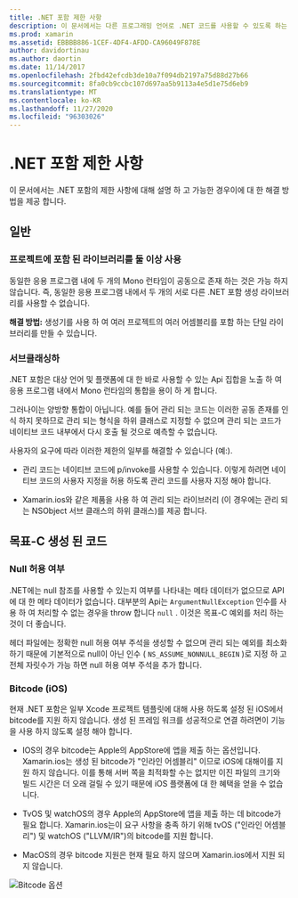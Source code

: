```yaml
---
title: .NET 포함 제한 사항
description: 이 문서에서는 다른 프로그래밍 언어로 .NET 코드를 사용할 수 있도록 하는 도구인 .NET 포함의 제한 사항에 대해 설명 합니다.
ms.prod: xamarin
ms.assetid: EBBBB886-1CEF-4DF4-AFDD-CA96049F878E
author: davidortinau
ms.author: daortin
ms.date: 11/14/2017
ms.openlocfilehash: 2fbd42efcdb3de10a7f094db2197a75d88d27b66
ms.sourcegitcommit: 8fa0cb9ccbc107d697aa5b9113a4e5d1e75d6eb9
ms.translationtype: MT
ms.contentlocale: ko-KR
ms.lasthandoff: 11/27/2020
ms.locfileid: "96303026"
---
```

# <a name="net-embedding-limitations"></a>.NET 포함 제한 사항

이 문서에서는 .NET 포함의 제한 사항에 대해 설명 하 고 가능한 경우이에 대 한 해결 방법을 제공 합니다.

## <a name="general"></a>일반

### <a name="use-more-than-one-embedded-library-in-a-project"></a>프로젝트에 포함 된 라이브러리를 둘 이상 사용

동일한 응용 프로그램 내에 두 개의 Mono 런타임이 공동으로 존재 하는 것은 가능 하지 않습니다. 즉, 동일한 응용 프로그램 내에서 두 개의 서로 다른 .NET 포함 생성 라이브러리를 사용할 수 없습니다.

**해결 방법:** 생성기를 사용 하 여 여러 프로젝트의 여러 어셈블리를 포함 하는 단일 라이브러리를 만들 수 있습니다.

### <a name="subclassing"></a>서브클래싱하

.NET 포함은 대상 언어 및 플랫폼에 대 한 바로 사용할 수 있는 Api 집합을 노출 하 여 응용 프로그램 내에서 Mono 런타임의 통합을 용이 하 게 합니다.

그러나이는 양방향 통합이 아닙니다. 예를 들어 관리 되는 코드는 이러한 공동 존재를 인식 하지 못하므로 관리 되는 형식을 하위 클래스로 지정할 수 없으며 관리 되는 코드가 네이티브 코드 내부에서 다시 호출 될 것으로 예측할 수 없습니다.

사용자의 요구에 따라 이러한 제한의 일부를 해결할 수 있습니다 (예:).

* 관리 코드는 네이티브 코드에 p/invoke를 사용할 수 있습니다. 이렇게 하려면 네이티브 코드의 사용자 지정을 허용 하도록 관리 코드를 사용자 지정 해야 합니다.

* Xamarin.ios와 같은 제품을 사용 하 여 관리 되는 라이브러리 (이 경우에는 관리 되는 NSObject 서브 클래스의 하위 클래스)를 제공 합니다.

## <a name="objective-c-generated-code"></a>목표-C 생성 된 코드

### <a name="nullability"></a>Null 허용 여부

.NET에는 null 참조를 사용할 수 있는지 여부를 나타내는 메타 데이터가 없으므로 API에 대 한 메타 데이터가 없습니다. 대부분의 Api는 `ArgumentNullException` 인수를 사용 하 여 처리할 수 없는 경우을 throw 합니다 `null` . 이것은 목표-C 예외를 처리 하는 것이 더 좋습니다.

헤더 파일에는 정확한 null 허용 여부 주석을 생성할 수 없으며 관리 되는 예외를 최소화 하기 때문에 기본적으로 null이 아닌 인수 ( `NS_ASSUME_NONNULL_BEGIN` )로 지정 하 고 전체 자릿수가 가능 하면 null 허용 여부 주석을 추가 합니다.

### <a name="bitcode-ios"></a>Bitcode (iOS)

현재 .NET 포함은 일부 Xcode 프로젝트 템플릿에 대해 사용 하도록 설정 된 iOS에서 bitcode를 지원 하지 않습니다. 생성 된 프레임 워크를 성공적으로 연결 하려면이 기능을 사용 하지 않도록 설정 해야 합니다.

* IOS의 경우 bitcode는 Apple의 AppStore에 앱을 제출 하는 옵션입니다. Xamarin.ios는 생성 된 bitcode가 "인라인 어셈블리" 이므로 iOS에 대해이를 지원 하지 않습니다. 이를 통해 서버 쪽을 최적화할 수는 없지만 이진 파일의 크기와 빌드 시간은 더 오래 걸릴 수 있기 때문에 iOS 플랫폼에 대 한 혜택을 얻을 수 없습니다.

* TvOS 및 watchOS의 경우 Apple의 AppStore에 앱을 제출 하는 데 bitcode가 필요 합니다. Xamarin.ios는이 요구 사항을 충족 하기 위해 tvOS ("인라인 어셈블리") 및 watchOS ("LLVM/IR")의 bitcode를 지원 합니다.

* MacOS의 경우 bitcode 지원은 현재 필요 하지 않으며 Xamarin.ios에서 지원 되지 않습니다.

![Bitcode 옵션](images/ios-bitcode-option.png)

